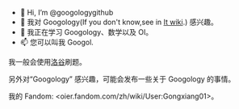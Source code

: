 - 👋 Hi, I’m @googologygithub
- 👀 我对 Googology(If you don't know,see in [It wiki](https://googology.fandom.com/wiki/Googology?veaction=edit).) 感兴趣。
- 🌱 我正在学习 Googology、数学以及 OI。
- 📫 您可以叫我 Googol.

我一般会使用[洛谷](https://luogu.com.cn)刷题。

另外对“Googology” 感兴趣，可能会发布一些关于 Googology 的事情。

我的 Fandom: <oier.fandom.com/zh/wiki/User:Gongxiang01>。
<!---
googologygithub/googologygithub is a ✨ special ✨ repository because its `README.md` (this file) appears on your GitHub profile.
You can click the Preview link to take a look at your changes.
--->
